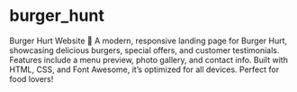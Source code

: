 # burger_hunt
Burger Hurt Website 🍔 A modern, responsive landing page for Burger Hurt, showcasing delicious burgers, special offers, and customer testimonials. Features include a menu preview, photo gallery, and contact info. Built with HTML, CSS, and Font Awesome, it’s optimized for all devices. Perfect for food lovers!
